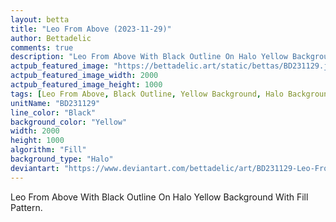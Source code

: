 ```yaml
---
layout: betta
title: "Leo From Above (2023-11-29)"
author: Bettadelic
comments: true
description: "Leo From Above With Black Outline On Halo Yellow Background With Fill Pattern."
actpub_featured_image: "https://bettadelic.art/static/bettas/BD231129.jpg"
actpub_featured_image_width: 2000
actpub_featured_image_height: 1000
tags: [Leo From Above, Black Outline, Yellow Background, Halo Background Pattern, Fill Pattern, November 2023]
unitName: "BD231129"
line_color: "Black"
background_color: "Yellow"
width: 2000
height: 1000
algorithm: "Fill"
background_type: "Halo"
deviantart: "https://www.deviantart.com/bettadelic/art/BD231129-Leo-From-Above-2023-11-29-998239302"
---
```


Leo From Above With Black Outline On Halo Yellow Background With Fill Pattern.

